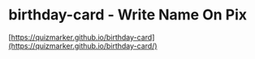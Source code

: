# birthday-card - Write Name On Pix

[https://quizmarker.github.io/birthday-card](https://quizmarker.github.io/birthday-card/)
